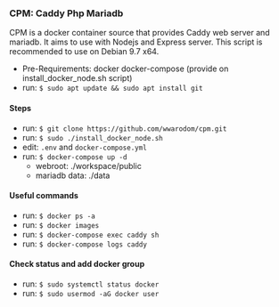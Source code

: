 ### CPM: Caddy Php Mariadb
CPM is a docker container source that provides Caddy web server and mariadb. It aims to use with Nodejs and Express server.
This script is recommended to use on Debian 9.7 x64.
  - Pre-Requirements: docker docker-compose (provide on install_docker_node.sh script)
  - run: `$ sudo apt update && sudo apt install git`


#### Steps
  - run: `$ git clone https://github.com/wwarodom/cpm.git`
  - run: `$ sudo ./install_docker_node.sh`
  - edit: `.env` and `docker-compose.yml`
  - run: `$ docker-compose up -d`
    - webroot: ./workspace/public
    - mariadb data: ./data

#### Useful commands
  - run: `$ docker ps -a`
  - run: `$ docker images`
  - run: `$ docker-compose exec caddy sh`
  - run: `$ docker-compose logs caddy`

#### Check status and add docker group
  - run: `$ sudo systemctl status docker`
  - run: `$ sudo usermod -aG docker user`
